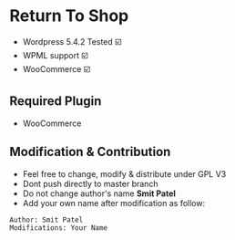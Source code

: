 # Return To Shop

+ Wordpress 5.4.2 Tested ☑️
+ WPML support ☑️
+ WooCommerce ☑️

## Required Plugin
- WooCommerce

## Modification & Contribution
- Feel free to change, modify & distribute under GPL V3
- Dont push directly to master branch
- Do not change author's name **Smit Patel**
- Add your own name after modification as follow:
```
Author: Smit Patel
Modifications: Your Name
```
